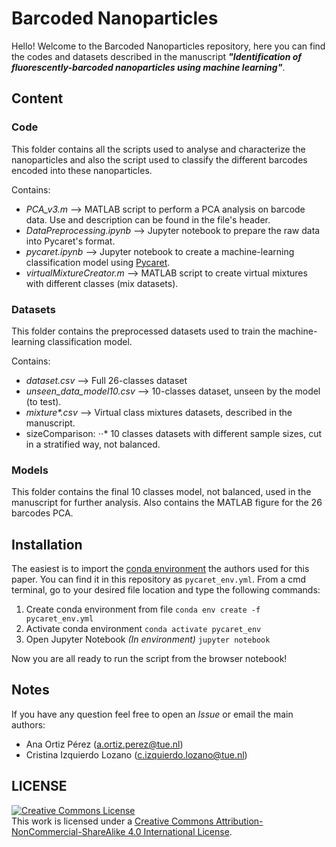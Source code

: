 # Barcoded Nanoparticles
Hello! Welcome to the Barcoded Nanoparticles repository, here you can find the codes and datasets described in the manuscript ***"Identification of fluorescently-barcoded nanoparticles using machine learning"***.

## Content
### Code

This folder contains all the scripts used to analyse and characterize the nanoparticles and also the script used to classify the different barcodes encoded into these nanoparticles.

Contains:
* *PCA_v3.m* --> MATLAB script to perform a PCA analysis on barcode data. Use and description can be found in the file's header.
* *DataPreprocessing.ipynb* --> Jupyter notebook to prepare the raw data into Pycaret's format.
* *pycaret.ipynb* --> Jupyter notebook to create a machine-learning classification model using [Pycaret](https://pycaret.org/).
* *virtualMixtureCreator.m* --> MATLAB script to create virtual mixtures with different classes (mix datasets).

### Datasets

This folder contains the preprocessed datasets used to train the machine-learning classification model.

Contains:
* *dataset.csv* --> Full 26-classes dataset
* *unseen_data_model10.csv* --> 10-classes dataset, unseen by the model (to test).
* *mixture\*.csv* --> Virtual class mixtures datasets, described in the manuscript.
* sizeComparison:
⋅⋅* 10 classes datasets with different sample sizes, cut in a stratified way, not balanced.

### Models

This folder contains the final 10 classes model, not balanced, used in the manuscript for further analysis.
Also contains the MATLAB figure for the 26 barcodes PCA.

## Installation

The easiest is to import the [conda environment](https://docs.conda.io/projects/conda/en/latest/user-guide/concepts/environments.html#) the authors used for this paper. You can find it in this repository as ```pycaret_env.yml```. From a cmd terminal, go to your desired file location and type the following commands:
 1. Create conda environment from file
   ```conda env create -f pycaret_env.yml```
 2. Activate conda environment 
   ```conda activate pycaret_env```
 3. Open Jupyter Notebook
   *(In environment)* ```jupyter notebook```

Now you are all ready to run the script from the browser notebook!

## Notes

If you have any question feel free to open an *Issue* or email the main authors:
  * Ana Ortiz Pérez (a.ortiz.perez@tue.nl)
  * Cristina Izquierdo Lozano (c.izquierdo.lozano@tue.nl)

## LICENSE

<a rel="license" href="http://creativecommons.org/licenses/by-nc-sa/4.0/"><img alt="Creative Commons License" style="border-width:0" src="https://i.creativecommons.org/l/by-nc-sa/4.0/88x31.png" /></a><br />This work is licensed under a <a rel="license" href="http://creativecommons.org/licenses/by-nc-sa/4.0/">Creative Commons Attribution-NonCommercial-ShareAlike 4.0 International License</a>.
